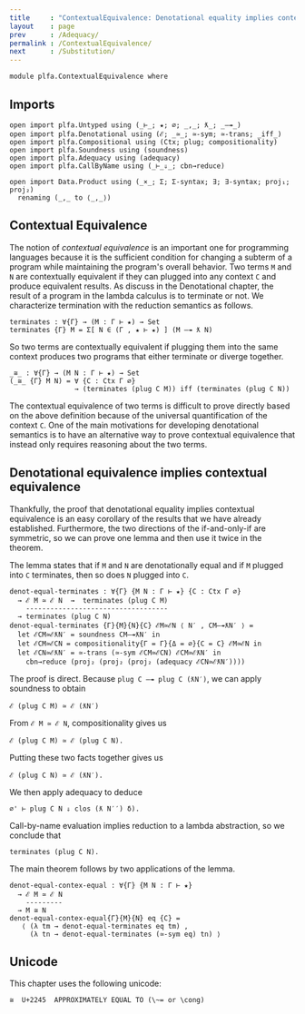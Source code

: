 ```yaml
---
title     : "ContextualEquivalence: Denotational equality implies contextual equivalence"
layout    : page
prev      : /Adequacy/
permalink : /ContextualEquivalence/
next      : /Substitution/
---
```


```
module plfa.ContextualEquivalence where
```

## Imports

```
open import plfa.Untyped using (_⊢_; ★; ∅; _,_; ƛ_; _—↠_)
open import plfa.Denotational using (ℰ; _≃_; ≃-sym; ≃-trans; _iff_)
open import plfa.Compositional using (Ctx; plug; compositionality)
open import plfa.Soundness using (soundness)
open import plfa.Adequacy using (adequacy)
open import plfa.CallByName using (_⊢_⇓_; cbn→reduce)

open import Data.Product using (_×_; Σ; Σ-syntax; ∃; ∃-syntax; proj₁; proj₂)
  renaming (_,_ to ⟨_,_⟩)
```

## Contextual Equivalence

The notion of _contextual equivalence_ is an important one for
programming languages because it is the sufficient condition for
changing a subterm of a program while maintaining the program's
overall behavior. Two terms `M` and `N` are contextually equivalent
if they can plugged into any context `C` and produce equivalent
results. As discuss in the Denotational chapter, the result of
a program in the lambda calculus is to terminate or not.
We characterize termination with the reduction semantics as follows.

```
terminates : ∀{Γ} → (M : Γ ⊢ ★) → Set
terminates {Γ} M = Σ[ N ∈ (Γ , ★ ⊢ ★) ] (M —↠ ƛ N)
```

So two terms are contextually equivalent if plugging them into the
same context produces two programs that either terminate or diverge
together.

```
_≅_ : ∀{Γ} → (M N : Γ ⊢ ★) → Set
(_≅_ {Γ} M N) = ∀ {C : Ctx Γ ∅}
                → (terminates (plug C M)) iff (terminates (plug C N))
```

The contextual equivalence of two terms is difficult to prove directly
based on the above definition because of the universal quantification
of the context `C`. One of the main motivations for developing
denotational semantics is to have an alternative way to prove
contextual equivalence that instead only requires reasoning about the
two terms.


## Denotational equivalence implies contextual equivalence

Thankfully, the proof that denotational equality implies contextual
equivalence is an easy corollary of the results that we have already
established. Furthermore, the two directions of the if-and-only-if are
symmetric, so we can prove one lemma and then use it twice in the
theorem.

The lemma states that if `M` and `N` are denotationally equal
and if `M` plugged into `C` terminates, then so does
`N` plugged into `C`.

```
denot-equal-terminates : ∀{Γ} {M N : Γ ⊢ ★} {C : Ctx Γ ∅}
  → ℰ M ≃ ℰ N  →  terminates (plug C M)
    -----------------------------------
  → terminates (plug C N)
denot-equal-terminates {Γ}{M}{N}{C} ℰM≃ℰN ⟨ N′ , CM—↠ƛN′ ⟩ =
  let ℰCM≃ℰƛN′ = soundness CM—↠ƛN′ in
  let ℰCM≃ℰCN = compositionality{Γ = Γ}{Δ = ∅}{C = C} ℰM≃ℰN in
  let ℰCN≃ℰƛN′ = ≃-trans (≃-sym ℰCM≃ℰCN) ℰCM≃ℰƛN′ in
    cbn→reduce (proj₂ (proj₂ (proj₂ (adequacy ℰCN≃ℰƛN′))))
```

The proof is direct. Because `plug C —↠ plug C (ƛN′)`,
we can apply soundness to obtain

    ℰ (plug C M) ≃ ℰ (ƛN′)

From `ℰ M ≃ ℰ N`, compositionality gives us

    ℰ (plug C M) ≃ ℰ (plug C N).

Putting these two facts together gives us

    ℰ (plug C N) ≃ ℰ (ƛN′).

We then apply adequacy to deduce

    ∅' ⊢ plug C N ⇓ clos (ƛ N′′) δ).

Call-by-name evaluation implies reduction to a lambda abstraction,
so we conclude that

    terminates (plug C N).


The main theorem follows by two applications of the lemma.

```
denot-equal-contex-equal : ∀{Γ} {M N : Γ ⊢ ★}
  → ℰ M ≃ ℰ N
    ---------
  → M ≅ N
denot-equal-contex-equal{Γ}{M}{N} eq {C} =
   ⟨ (λ tm → denot-equal-terminates eq tm) ,
     (λ tn → denot-equal-terminates (≃-sym eq) tn) ⟩
```


## Unicode

This chapter uses the following unicode:

    ≅  U+2245  APPROXIMATELY EQUAL TO (\~= or \cong)
